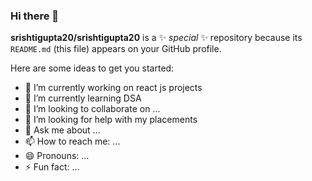 ### Hi there 👋


**srishtigupta20/srishtigupta20** is a ✨ _special_ ✨ repository because its `README.md` (this file) appears on your GitHub profile.

Here are some ideas to get you started:

- 🔭 I’m currently working on react js projects
- 🌱 I’m currently learning DSA
- 👯 I’m looking to collaborate on ...
- 🤔 I’m looking for help with my placements
- 💬 Ask me about ...
- 📫 How to reach me: ...
- 😄 Pronouns: ...
- ⚡ Fun fact: ...

